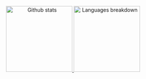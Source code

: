 <div align="center">
  <a href="https://github.com/henriqueft04">
  <img height="180em" src="https://github-readme-stats.vercel.app/api?username=henriqueft04&show_icons=true&theme=tokyonight&include_all_commits=true&count_private=true" alt="Github stats" />
  <img height="180em" src="https://github-readme-stats.vercel.app/api/top-langs/?username=henriqueft04&layout=compact&langs_count=6&theme=tokyonight" alt="Languages breakdown" />
</div>
